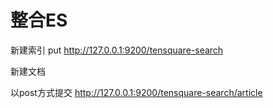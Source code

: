 # 整合ES

新建索引 put
http://127.0.0.1:9200/tensquare-search

新建文档 

以post方式提交 http://127.0.0.1:9200/tensquare-search/article

```json

```